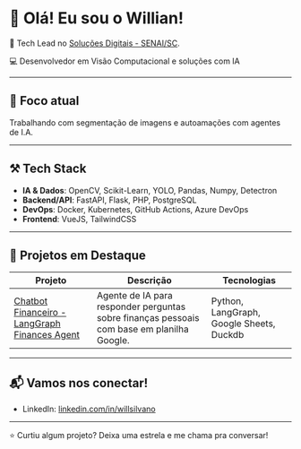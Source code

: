 # 👋 Olá! Eu sou o Willian!

🎯 Tech Lead no [Soluções Digitais - SENAI/SC](https://sc.senai.br).

💻 Desenvolvedor em Visão Computacional e soluções com IA

---

## 🧠 Foco atual

Trabalhando com segmentação de imagens e autoamações com agentes de I.A.

---

## ⚒️ Tech Stack
- **IA & Dados**: OpenCV, Scikit-Learn, YOLO, Pandas, Numpy, Detectron
- **Backend/API**: FastAPI, Flask, PHP, PostgreSQL
- **DevOps**: Docker, Kubernetes, GitHub Actions, Azure DevOps
- **Frontend**: VueJS, TailwindCSS

---

## 🚀 Projetos em Destaque

| Projeto | Descrição | Tecnologias |
|--------|-----------|-------------|
| [Chatbot Financeiro - LangGraph Finances Agent](https://github.com/willsilvano/scoras-academy-langgraph-finances-agent) | Agente de IA para responder perguntas sobre finanças pessoais com base em planilha Google. | Python, LangGraph, Google Sheets, Duckdb |

---

## 📬 Vamos nos conectar!
- LinkedIn: [linkedin.com/in/willsilvano](https://www.linkedin.com/in/willsilvano/)  

---

⭐ Curtiu algum projeto? Deixa uma estrela e me chama pra conversar!
